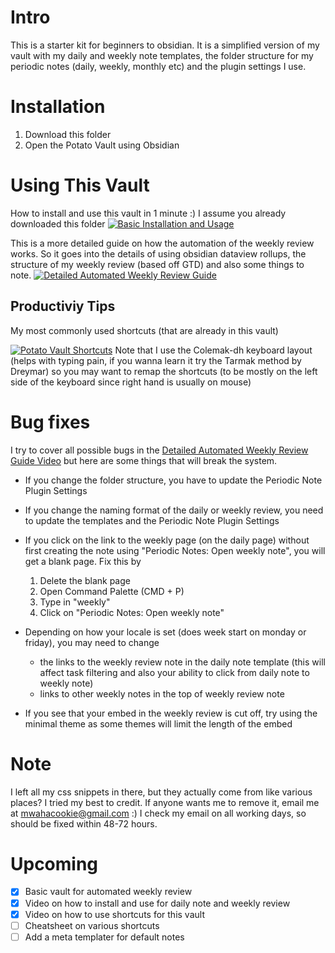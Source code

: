 # Intro 
This is a starter kit for beginners to obsidian. It is a simplified version of my vault with my daily and weekly note templates, the folder structure for my periodic notes (daily, weekly, monthly etc) and the plugin settings I use.

# Installation
1. Download this folder 
2. Open the Potato Vault using Obsidian 

# Using This Vault
How to install and use this vault in 1 minute :) I assume you already downloaded this folder
[![Basic Installation and Usage](https://img.youtube.com/vi/M3fgx_DYJYM/0.jpg)](https://www.youtube.com/watch?v=M3fgx_DYJYM)

This is a more detailed guide on how the automation of the weekly review works. So it goes into the details of using obsidian dataview rollups, the structure of my weekly review (based off GTD) and also some things to note.
[![Detailed Automated Weekly Review Guide](https://img.youtube.com/vi/tUWjyzvljfs/0.jpg)](https://www.youtube.com/watch?v=tUWjyzvljfs)


## Productiviy Tips
My most commonly used shortcuts (that are already in this vault) 

[![Potato Vault Shortcuts](https://img.youtube.com/vi/DZPi7K53wOE/0.jpg)](https://www.youtube.com/watch?v=DZPi7K53wOE)
Note that I use the Colemak-dh keyboard layout (helps with typing pain, if you wanna learn it try the Tarmak method by Dreymar) so you may want to remap the shortcuts (to be mostly on the left side of the keyboard since right hand is usually on mouse)

# Bug fixes
I try to cover all possible bugs in the  [Detailed Automated Weekly Review Guide Video](https://www.youtube.com/watch?v=tUWjyzvljfs) but here are some things that will break the system.
- If you change the folder structure, you have to update the Periodic Note Plugin Settings
- If you change the naming format of the daily or weekly review, you need to update the templates and the Periodic Note Plugin Settings
- If you click on the link to the weekly page (on the daily page) without first creating the note using "Periodic Notes: Open weekly note", you will get a blank page. Fix this by 
	1) Delete the blank page 
	2) Open Command Palette (CMD + P)
	3) Type in "weekly"
	4) Click on "Periodic Notes: Open weekly note"
- Depending on how your locale is set (does week start on monday or friday), you may need to change 
	- the links to the weekly review note in the daily note template (this will affect task filtering and also your ability to click from daily note to weekly note)
	- links to other weekly notes in the top of weekly review note

- If you see that your embed in the weekly review is cut off, try using the minimal theme as some themes will limit the length of the embed

# Note
I left all my css snippets in there, but they actually come from like various places? I tried my best to credit. If anyone wants me to remove it, email me at mwahacookie@gmail.com :) I check my email on all working days, so should be fixed within 48-72 hours.

# Upcoming
- [x] Basic vault for automated weekly review
- [x] Video on how to install and use for daily note and weekly review
- [x] Video on how to use shortcuts for this vault
- [ ] Cheatsheet on various shortcuts
- [ ] Add a meta templater for default notes

